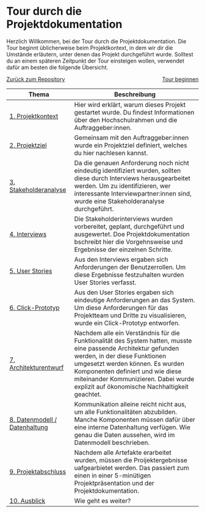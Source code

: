 # Tour durch die Projektdokumentation

Herzlich Willkommen, bei der Tour durch die Projektdokumentation. Die Tour beginnt üblicherweise beim Projektkontext, in dem wir dir die Umstände erläutern, unter denen das Projekt durchgeführt wurde. Solltest du an einem späteren Zeitpunkt der Tour einsteigen wollen, verwendet dafür am besten die folgende Übersicht.

<div style="display: flex; justify-content: space-between;">
  <a href="../README.md">Zurück zum Repository</a>
  <a href="./projektkontext.md">Tour beginnen</a>
</div>

| Thema | Beschreibung |
|-------|--------------|
| [1. Projektkontext](./projektkontext.md) | Hier wird erklärt, warum dieses Projekt gestartet wurde. Du findest Informationen über den Hochschulrahmen und die Auftraggeber:innen. |
| [2. Projektziel](./projektziel.md) | Gemeinsam mit den Auftraggeber:innen wurde ein Projektziel definiert, welches du hier nachlesen kannst. |
| [3. Stakeholderanalyse]() | Da die genauen Anforderung noch nicht eindeutig identifiziert wurden, sollten diese durch Interviews herausgearbeitet werden. Um zu identifizieren, wer interessante Interviewpartner:innen sind, wurde eine Stakeholderanalyse durchgeführt. | 
 | [4. Interviews]() | Die Stakeholderinterviews wurden vorbereitet, geplant, durchgeführt und ausgewertet. Doe Projektdokumentation bschreibt hier die Vorgehnsweise und Ergebnisse der einzelnen Schritte. |
 | [5. User Stories]() | Aus den Interviews ergaben sich Anforderungen der Benutzerrollen. Um diese Ergebnisse festzuhalten wurden User Stories verfasst. |
 | [6. Click-Prototyp]() | Aus den User Stories ergaben sich eindeutige Anforderungen an das System. Um diese Anforderungen für das Projektteam und Dritte zu visualisieren, wurde ein Click-Prototyp entworfen. |
 | [7. Architekturentwurf]() | Nachdem alle ein Verständnis für die Funktionalität des System hatten, musste eine passende Architektur gefunden werden, in der diese Funktionen umgesetzt werden können. Es wurden Komponenten definiert und wie diese miteinander Kommunizieren. Dabei wurde explizit auf ökonomische Nachhaltigkeit geachtet. |
 | [8. Datenmodell / Datenhaltung]() | Kommunikation alleine reicht nicht aus, um alle Funktionalitäten abzubilden. Manche Komponenten müssen dafür über eine interne Datenhaltung verfügen. Wie genau die Daten aussehen, wird im Datenmodell beschrieben. |
 | [9. Projektabschluss]() | Nachdem alle Artefakte erarbeitet wurden, müssen die Proijektergebnisse uafgearbietet werden. Das passiert zum einen in einer 5-minütigen Projektpräsentation und der Projektdokumentation. |
 | [10. Ausblick]() | Wie geht es weiter? |